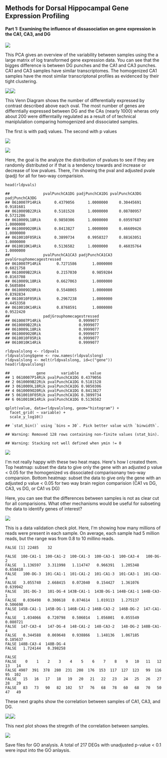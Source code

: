 Methods for Dorsal Hippocampal Gene Expression Profiling
--------------------------------------------------------

#### Part 1: Examining the influence of dissasociation on gene expression in the CA1, CA3, and DG

![](../figures/03_dissociationstresstest/DifferentialGeneExpressionAnalysis-1.png)

This PCA gives an overview of the variability between samples using the
a large matrix of log transformed gene expression data. You can see that
the bigges difference is between DG punches and the CA1 and CA3 punches.
CA1 and CA3 samples have similar transcriptomes. The homogenized CA1
samples have the most similar transcriptonal profiles as evidenced by
their tight clustering.

![](../figures/03_dissociationstresstest/PCA-1.png)![](../figures/03_dissociationstresstest/PCA-2.png)

This Venn Diagram shows the number of differentially expressed by
contrast described above each oval. The most number of genes are
differntially expressed between DG and the CAs (nearly 1000) wheras only
about 200 were differntailly regulated as a result of of technical
maniplulation comparing homogenized and dissociated samples.

The first is with padj values. The second with p values

![](../figures/03_dissociationstresstest/VennDiagram1-1.png)

![](../figures/03_dissociationstresstest/VennDiagram2-1.png)

Here, the goal is the analyze the distribution of pvalues to see if they
are randomly distributed or if that is a tendency towards and increase
or decrease of low pvalues. There, I'm showing the pval and adjusted
pvale (padj) for all for two-way comparision.

    head(rldpvals)

    ##               pvalPunchCA1DG padjPunchCA1DG pvalPunchCA3DG padjPunchCA3DG
    ## 0610007P14Rik      0.4379056      1.0000000     0.30445691      0.9181681
    ## 0610009B22Rik      0.5181528      1.0000000     0.08780957      0.5721286
    ## 0610009L18Rik      0.9850306      1.0000000     0.69597687      1.0000000
    ## 0610009O20Rik      0.8413827      1.0000000     0.46609426      1.0000000
    ## 0610010F05Rik      0.3899734      0.9958327     0.88163051      1.0000000
    ## 0610010K14Rik      0.5136582      1.0000000     0.46035764      1.0000000
    ##               pvalPunchCA1CA3 padjPunchCA1CA3 pvalGrouphomecagestressed
    ## 0610007P14Rik       0.7271586       1.0000000                 0.6021758
    ## 0610009B22Rik       0.2157030       0.9859284                 0.8163708
    ## 0610009L18Rik       0.6627063       1.0000000                 0.5685804
    ## 0610009O20Rik       0.5548065       1.0000000                 0.8392834
    ## 0610010F05Rik       0.2967238       1.0000000                 0.4453358
    ## 0610010K14Rik       0.8768591       1.0000000                 0.9522420
    ##               padjGrouphomecagestressed
    ## 0610007P14Rik                 0.9999077
    ## 0610009B22Rik                 0.9999077
    ## 0610009L18Rik                 0.9999077
    ## 0610009O20Rik                 0.9999077
    ## 0610010F05Rik                 0.9999077
    ## 0610010K14Rik                 0.9999077

    rldpvalslong <- rldpvals
    rldpvalslong$gene <- row.names(rldpvalslong) 
    rldpvalslong <- melt(rldpvalslong, id=c("gene"))
    head(rldpvalslong)

    ##            gene       variable     value
    ## 1 0610007P14Rik pvalPunchCA1DG 0.4379056
    ## 2 0610009B22Rik pvalPunchCA1DG 0.5181528
    ## 3 0610009L18Rik pvalPunchCA1DG 0.9850306
    ## 4 0610009O20Rik pvalPunchCA1DG 0.8413827
    ## 5 0610010F05Rik pvalPunchCA1DG 0.3899734
    ## 6 0610010K14Rik pvalPunchCA1DG 0.5136582

    qplot(value, data=rldpvalslong, geom="histogram") + 
      facet_grid( ~ variable) +
      scale_y_log10()

    ## `stat_bin()` using `bins = 30`. Pick better value with `binwidth`.

    ## Warning: Removed 128 rows containing non-finite values (stat_bin).

    ## Warning: Stacking not well defined when ymin != 0

![](../figures/03_dissociationstresstest/pvaluedistribution-1.png)

I'm not really happy with these two heat maps. Here's how I created
them. Top heatmap: subset the data to give only the gene with an
adjusted p value &lt; 0.05 for the homogenized vs dissociated
comparisonany two-way comparsion. Bottom heatmap: subset the data to
give only the gene with an adjusted p value &lt; 0.05 for two way brain
region comparision (CA1 vs DG, CA3, vs DG, or CA1 vs DG)

Here, you can see that the differences between samples is not as clear
cut for all comparisions. What other mechanisms would be useful for
subseting the data to identify genes of interest?

![](../figures/03_dissociationstresstest/Heatmap100DEgenes-1.png)

This is a data validation check plot. Here, I'm showing how many
millions of reads were present in each sample. On average, each sample
had 5 million reads, but the range was from 0.8 to 10 millino reads.

    FALSE [1] 22485    32

    FALSE  100-CA1-1  100-CA1-2  100-CA1-3  100-CA3-1  100-CA3-4   100-DG-2 
    FALSE   1.136597   3.311998   1.114747   0.966391   1.205348   0.658410 
    FALSE   100-DG-3  101-CA1-1  101-CA1-2  101-CA1-3  101-CA3-1  101-CA3-4 
    FALSE   3.055740   2.668415   0.072040   0.154427   1.361076   0.639942 
    FALSE   101-DG-3   101-DG-4 143B-CA1-1  143B-DG-1 144B-CA1-1 144B-CA3-1 
    FALSE   0.036498   0.300618   0.874614   1.019113   1.275137   0.506698 
    FALSE 145B-CA1-1  145B-DG-1 146B-CA1-2 146B-CA3-2  146B-DG-2  147-CA1-4 
    FALSE   1.034066   0.720798   0.506014   1.056001   0.055549   0.080721 
    FALSE  147-CA3-4   147-DG-4  148-CA1-2  148-CA3-2   148-DG-2 148B-CA1-4 
    FALSE   0.344588   0.069648   0.938866   1.148136   1.067185   0.185637 
    FALSE 148B-CA3-4  148B-DG-4 
    FALSE   1.724144   0.398258

    FALSE 
    FALSE    0    1    2    3    4    5    6    7    8    9   10   11   12   13   14 
    FALSE 4907  391  378  280  231  208  176  153  117  127  123   99  116   95  102 
    FALSE   15   16   17   18   19   20   21   22   23   24   25   26   27   28   29 
    FALSE   83   73   90   82  102   57   76   68   78   60   68   70   50   47   49

These next graphs show the correlation between samples of CA1, CA3, and
DG.

![](../figures/03_dissociationstresstest/scatterplots-1.png)![](../figures/03_dissociationstresstest/scatterplots-2.png)

This next plot shows the stregnth of the correlation between samples.

![](../figures/03_dissociationstresstest/correlationmatrix-1.png)

Save files for GO analysis. A total of 217 DEGs with unadjusted p-value
&lt; 0.1 were input into the GO anlaysis.
